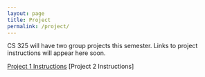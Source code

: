 ```yaml
---
layout: page
title: Project
permalink: /project/
---
```

CS 325 will have two group projects this semester. Links to project instructions will appear here soon. 

[Project 1 Instructions](https://docs.google.com/document/d/1XS1ZeZBhJ4VR2EttGuYG2lF9icWfwHMYnqgLy4S2ocM/edit?usp=sharing)
[Project 2 Instructions]
